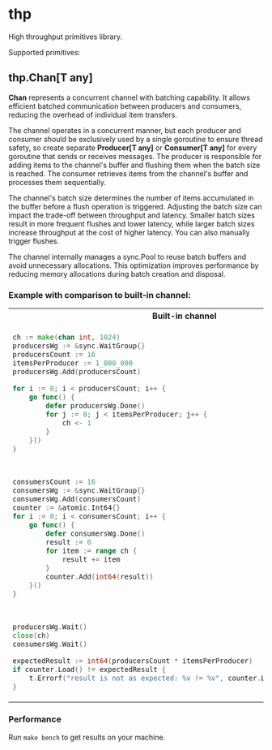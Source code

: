 # thp
High throughput primitives library.

Supported primitives:

## **thp.Chan[T any]**

**Chan** represents a concurrent channel with batching capability.
It allows efficient batched communication between producers and consumers,
reducing the overhead of individual item transfers.

The channel operates in a concurrent manner, but each producer and consumer
should be exclusively used by a single goroutine to ensure thread safety,
so create separate **Producer[T any]** or **Consumer[T any]** for every goroutine
that sends or receives messages.
The producer is responsible for adding items to the channel's buffer
and flushing them when the batch size is reached. The consumer
retrieves items from the channel's buffer and processes them sequentially.

The channel's batch size determines the number of items accumulated in the buffer
before a flush operation is triggered. Adjusting the batch size can impact
the trade-off between throughput and latency. Smaller batch sizes result in more
frequent flushes and lower latency, while larger batch sizes increase throughput
at the cost of higher latency.
You can also manually trigger flushes.

The channel internally manages a sync.Pool to reuse batch buffers and avoid
unnecessary allocations. This optimization improves performance by reducing
memory allocations during batch creation and disposal.

### Example with comparison to built-in channel:

<table>
<tr>
<th>Built-in channel</th>
<th>thp.Chan</th>
</tr>
<tr>
<td>

```go
ch := make(chan int, 1024)
producersWg := &sync.WaitGroup{}
producersCount := 16
itemsPerProducer := 1_000_000
producersWg.Add(producersCount)

for i := 0; i < producersCount; i++ {
    go func() {
        defer producersWg.Done()
        for j := 0; j < itemsPerProducer; j++ {
            ch <- 1
        }
    }()
}



consumersCount := 16
consumersWg := &sync.WaitGroup{}
consumersWg.Add(consumersCount)
counter := &atomic.Int64{}
for i := 0; i < consumersCount; i++ {
    go func() {
        defer consumersWg.Done()
        result := 0
        for item := range ch {
            result += item
        }
        counter.Add(int64(result))
    }()
}



producersWg.Wait()
close(ch)
consumersWg.Wait()

expectedResult := int64(producersCount * itemsPerProducer)
if counter.Load() != expectedResult {
    t.Errorf("result is not as expected: %v != %v", counter.Load(), expectedResult)
}
```

</td>
<td>

```go
ch, chCloser := thp.NewChan[int](1024)
producersWg := &sync.WaitGroup{}
producersCount := 16
itemsPerProducer := 1_000_000
producersWg.Add(producersCount)

for i := 0; i < producersCount; i++ {
    go func() {
        defer producersWg.Done()
        producer, flush := ch.Producer(context.Background())
        defer flush()
        for j := 0; j < itemsPerProducer; j++ {
            producer.Put(1)
        }
    }()
}

consumersCount := 16
consumersWg := &sync.WaitGroup{}
consumersWg.Add(consumersCount)
counter := &atomic.Int64{}
for i := 0; i < consumersCount; i++ {
    go func() {
        defer consumersWg.Done()
        consumer := ch.Consumer(context.Background())
        result := 0
        item, ok := consumer.Poll()
        for ; ok; item, ok = consumer.Poll() {
            result += item
        }
        counter.Add(int64(result))
    }()
}

producersWg.Wait()
chCloser()
consumersWg.Wait()

expectedResult := int64(producersCount * itemsPerProducer)
if counter.Load() != expectedResult {
    t.Errorf("result is not as expected: %v != %v", counter.Load(), expectedResult)
}
```

</td>
</tr>
</table>

### Performance

Run `make bench` to get results on your machine.

